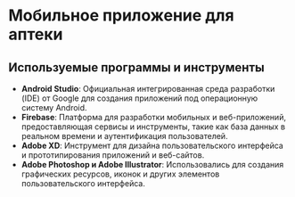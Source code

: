 # Мобильное приложение для аптеки

## Используемые программы и инструменты

- **Android Studio**: Официальная интегрированная среда разработки (IDE) от Google для создания приложений под операционную систему Android.
- **Firebase**: Платформа для разработки мобильных и веб-приложений, предоставляющая сервисы и инструменты, такие как база данных в реальном времени и аутентификация пользователей.
- **Adobe XD**: Инструмент для дизайна пользовательского интерфейса и прототипирования приложений и веб-сайтов.
- **Adobe Photoshop и Adobe Illustrator**: Использовались для создания графических ресурсов, иконок и других элементов пользовательского интерфейса.
